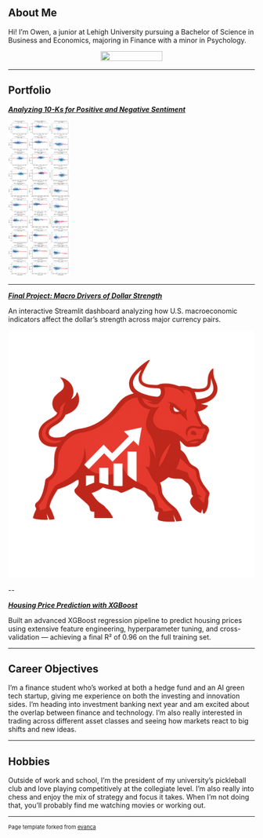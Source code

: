 ## About Me

Hi! I’m Owen, a junior at Lehigh University pursuing a Bachelor of Science in Business and Economics, majoring in Finance with a minor in Psychology.

<!-- Upload your own photo and change the path -->

<p style="text-align:center;">
  <img class="img-circle" src="images/IMG_2604.PNG?raw=true" width="50%" height="50%">
</p>

---

## Portfolio

<!-- You can link to other websites, PDFs in this repo, and other pages in this repo -->

_**[Analyzing 10-Ks for Positive and Negative Sentiment](report/report.md)**_

<img src="report/output_17_0.png?raw=true" width="25%" height="25%"/>

---

_**[Final Project: Macro Drivers of Dollar Strength](https://thereddestbulls.streamlit.app/)**_

An interactive Streamlit dashboard analyzing how U.S. macroeconomic indicators affect the dollar’s strength across major currency pairs.

<img src="images/download.png?raw=true"/>

--

_**[Housing Price Prediction with XGBoost](/submission/MY_PREDICTIONS.csv)**_

Built an advanced XGBoost regression pipeline to predict housing prices using extensive feature engineering, hyperparameter tuning, and cross-validation — achieving a final R² of 0.96 on the full training set.


---

## Career Objectives

I’m a finance student who’s worked at both a hedge fund and an AI green tech startup, giving me experience on both the investing and innovation sides. I’m heading into investment banking next year and am excited about the overlap between finance and technology. I’m also really interested in trading across different asset classes and seeing how markets react to big shifts and new ideas.

---

## Hobbies

Outside of work and school, I’m the president of my university’s pickleball club and love playing competitively at the collegiate level. I’m also really into chess and enjoy the mix of strategy and focus it takes. When I’m not doing that, you’ll probably find me watching movies or working out.

---
<p style="font-size:11px">Page template forked from <a href="https://github.com/evanca/quick-portfolio">evanca</a></p>
<!-- Remove above link if you don't want to attibute -->
